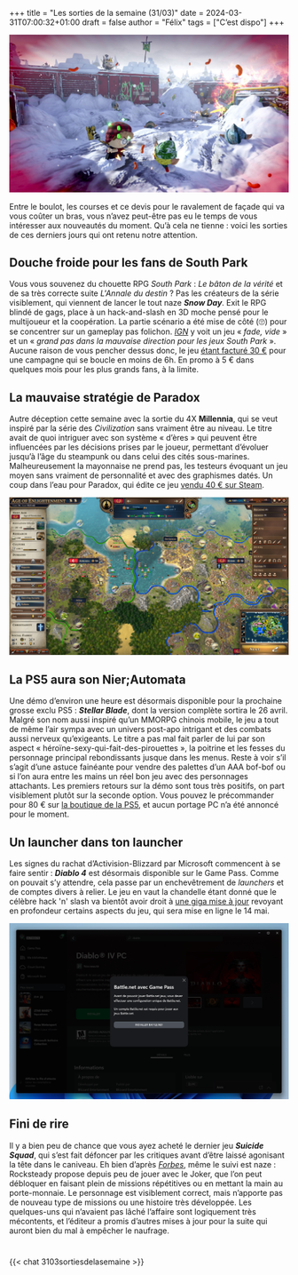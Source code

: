 +++
title = "Les sorties de la semaine (31/03)"
date = 2024-03-31T07:00:32+01:00
draft = false
author = "Félix"
tags = ["C’est dispo"]
+++ 

![Image promotionnelle du jeu South Park : Snow Day](southpark.jpg "Non ce n’est pas juste vous : c’est moche.")

Entre le boulot, les courses et ce devis pour le ravalement de façade qui va vous coûter un bras, vous n’avez peut-être pas eu le temps de vous intéresser aux nouveautés du moment. Qu’à cela ne tienne : voici les sorties de ces derniers jours qui ont retenu notre attention.

## Douche froide pour les fans de South Park

Vous vous souvenez du chouette RPG *South Park* : *Le bâton de la vérité* et de sa très correcte suite *L'Annale du destin* ? Pas les créateurs de la série visiblement, qui viennent de lancer le tout naze ***Snow Day***. Exit le RPG blindé de gags, place à un hack-and-slash en 3D moche pensé pour le multijoueur et la coopération. La partie scénario a été mise de côté (🙄) pour se concentrer sur un gameplay pas folichon. *[IGN](https://www.ign.com/articles/south-park-snow-day-review)* y voit un jeu « *fade, vide* » et un « *grand pas dans la mauvaise direction pour les jeux South Park* ». Aucune raison de vous pencher dessus donc, le jeu [étant facturé 30 €](https://store.steampowered.com/app/1214650/SOUTH_PARK_SNOW_DAY/) pour une campagne qui se boucle en moins de 6h. En promo à 5 € dans quelques mois pour les plus grands fans, à la limite.

## La mauvaise stratégie de Paradox

Autre déception cette semaine avec la sortie du 4X **Millennia**, qui se veut inspiré par la série des *Civilization* sans vraiment être au niveau. Le titre avait de quoi intriguer avec son système « d’ères » qui peuvent être influencées par les décisions prises par le joueur, permettant  d’évoluer jusqu’à l’âge du steampunk ou dans celui des cités sous-marines. Malheureusement la mayonnaise ne prend pas, les testeurs évoquant un jeu moyen sans vraiment de personnalité et avec des graphismes datés. Un coup dans l’eau pour Paradox, qui édite ce jeu [vendu 40 € sur Steam](https://store.steampowered.com/app/1268590/Millennia/#app_reviews_hash).

![Capture d’écran du jeu Millennia](millennia.jpg)

## La PS5 aura son Nier;Automata

Une démo d’environ une heure est désormais disponible pour la prochaine grosse exclu PS5 : ***Stellar Blade***, dont la version complète sortira le 26 avril. Malgré son nom aussi inspiré qu’un MMORPG chinois mobile, le jeu a tout de même l’air sympa avec un univers post-apo intrigant et des combats aussi nerveux qu’exigeants. Le titre a pas mal fait parler de lui par son aspect « héroïne-sexy-qui-fait-des-pirouettes », la poitrine et les fesses du personnage principal rebondissants jusque dans les menus. Reste à voir s’il s’agit d’une astuce fainéante pour vendre des palettes d’un AAA bof-bof ou si l’on aura entre les mains un réel bon jeu avec des personnages attachants. Les premiers retours sur la démo sont tous très positifs, on part visiblement plutôt sur la seconde option. Vous pouvez le précommander pour 80 € sur [la boutique de la PS5](https://www.playstation.com/fr-fr/games/stellar-blade/), et aucun portage PC n’a été annoncé pour le moment.

## Un launcher dans ton launcher

Les signes du rachat d’Activision-Blizzard par Microsoft commencent à se faire sentir : ***Diablo 4*** est désormais disponible sur le Game Pass. Comme on pouvait s’y attendre, cela passe par un enchevêtrement de *launchers* et de comptes divers à relier. Le jeu en vaut la chandelle étant donné que le célèbre hack 'n' slash va bientôt avoir droit à [une giga mise à jour](https://www.pcgamer.com/games/action/psa-diablo-4-is-now-on-pc-game-pass-just-in-time-to-prepare-for-its-biggest-update-ever/) revoyant en profondeur certains aspects du jeu, qui sera mise en ligne le 14 mai.

![Capture d’écran du launcher Xbox](gamepass.png "Pourquoi faire simple quand on peut faire compliqué ?")

## Fini de rire

Il y a bien peu de chance que vous ayez acheté le dernier jeu ***Suicide Squad***, qui s’est fait défoncer par les critiques avant d’être laissé agonisant la tête dans le caniveau. Eh bien d’après *[Forbes](https://www.forbes.com/sites/paultassi/2024/03/29/suicide-squad-kill-the-justice-leagues-joker-season-is-unbelievably-bad/?sh=17570182131d)*, même le suivi est naze : Rocksteady propose depuis peu de jouer avec le Joker, que l’on peut débloquer en faisant plein de missions répétitives ou en mettant la main au porte-monnaie. Le personnage est visiblement correct, mais n’apporte pas de nouveau type de missions ou une histoire très développée. Les quelques-uns qui n’avaient pas lâché l’affaire sont logiquement très mécontents, et l’éditeur a promis d’autres mises à jour pour la suite qui auront bien du mal à empêcher le naufrage.

#

{{< chat 3103sortiesdelasemaine >}} 